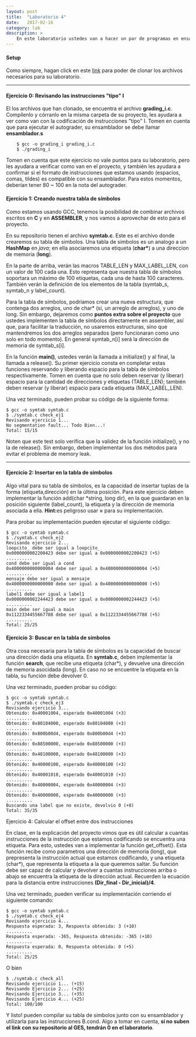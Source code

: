 ```yaml
---
layout: post
title:  "Laboratorio 4"
date:   2017-02-16
category: lab
description: >
    En este laboratorio ustedes van a hacer un par de programas en ensamblador utilizando el Instruction Set de Armv8. Utilizaremos lo aprendido en clase
---
```


#### Setup

Como siempre, hagan click en este <a href="https://classroom.github.com/assignment-invitations/88a77252375afea24e987d342632e16a">
link</a> para poder de clonar los archivos necesarios para su laboratorio.

***

#### Ejercicio 0: Revisando las instrucciones "tipo" I

El los archivos que han clonado, se encuentra el archivo <b>grading_i.c</b>. Compílenlo y córranlo en la misma carpeta de su 
proyecto, les ayudara a ver como van con la codificación de instrucciones "tipo" I. Tomen en cuenta que para ejecutar el 
autograder, su ensamblador se debe llamar <b>ensamblador.s</b>

```shell
	$ gcc -o grading_i grading_i.c
	$ ./grading_i
```

Tomen en cuenta que este ejercicio no vale puntos para su laboratorio, pero les ayudara a verificar como van en el proyecto, y 
también les ayudara a confirmar si el formato de instrucciones que estamos usando (espacios, comas, tildes) es compatible con
su ensamblador. Para estos momentos, deberían tener 80 ~ 100 en la nota del autograder.


#### Ejercicio 1: Creando nuestra tabla de símbolos

Como estamos usando GCC, tenemos la posibilidad de combinar archivos escritos en <b>C</b> y en <b>ASSEMBLER</b>, y nos vamos a 
aprovechar de esto para el proyecto.

En su repositorio tienen el archivo <b>symtab.c</b>. Este es el archivo donde crearemos su tabla de simbolos. Una tabla de 
simbolos es un analogo a un <b>HashMap</b> en <i>java</i>; en ella asociaremos una etiqueta (<b>char*</b>) a una direccion
de memoria (<b>long</b>).

En la parte de arriba, verán las macros TABLE_LEN y MAX_LABEL_LEN, con un valor de 100 cada una. Esto representa que nuestra
tabla de símbolos soportara un máximo de 100 etiquetas, cada una de hasta 100 caracteres. También verán la definición de 
los elementos de la tabla (symtab_s, symtab_n y label_count).

Para la tabla de símbolos, podríamos crear una nueva estructura, que contenga dos arreglos, uno de char* (si, un arreglo de
arreglos), y uno de long. Sin embargo, dejaremos como <b>puntos extra sobre el proyecto</b> que ustedes implementen 
la tabla de símbolos directamente en assembler, así que, para facilitar la traducción, no usaremos estructuras, sino que mantendremos 
los dos arreglos separados (pero funcionaran como uno solo en todo momento). En general symtab_n[i] será la dirección de memoria
de symtab_s[i].

En la función <b>main()</b>, ustedes verán la llamada a initialize() y al final, la llamada a release(). 
Su primer ejercicio consta en completar estas funciones reservando y liberando espacio para la tabla de símbolos respectivamente. 
Tomen en cuenta que no solo deben reservar (y liberar) espacio para la cantidad de direcciones y etiquetas (TABLE_LEN); 
también deben reservar (y liberar) espacio para cada etiqueta (MAX_LABEL_LEN). 






Una vez terminado, pueden probar su código de la siguiente forma:

```shell
$ gcc -o symtab symtab.c
$ ./symtab.c check_ej1
Revisando ejercicio 1...
No segmentation fault... Todo Bien...!
Total: 15/15
```

Noten que este test solo verifica que la validez de la función initialize(), y no la de release(). Sin embargo, deben implementar los 
dos métodos para evitar el problema de memory leak.

***

#### Ejercicio 2: Insertar en la tabla de símbolos

Algo vital para su tabla de símbolos, es la capacidad de insertar tuplas de la forma (etiqueta,dirección) en la última posición. Para
este ejercicio deben implementar la función add(char *string, long dir), en la que guardaran en la posición siguiente (label_count),
la etiqueta y la dirección de memoria asociada a ella. <b>Hint:</b>es peligroso usar <b>=</b> para su implementación.

Para probar su implementación  pueden ejecutar el siguiente código:

```shell
$ gcc -o symtab symtab.c
$ ./symtab.c check_ej2
Revisando ejercicio 2...
loopcito_ debe ser igual a loopcito_
0x0000000002200423 debe ser igual a 0x0000000002200423 (+5)
..........
cond debe ser igual a cond
0x4000000000000004 debe ser igual a 0x4000000000000004 (+5)
..........
mensaje debe ser igual a mensaje
0x4000000000000000 debe ser igual a 0x4000000000000000 (+5)
..........
label1 debe ser igual a label1
0x0000000002244423 debe ser igual a 0x0000000002244423 (+5)
..........
main debe ser igual a main
0x1122334455667788 debe ser igual a 0x1122334455667788 (+5)
..........
Total: 25/25
```

#### Ejercicio 3: Buscar en la tabla de símbolos

Otra cosa necesaria para la tabla de símbolos es la capacidad de buscar una dirección dada una etiqueta. En <b>symtab.c</b>,
deben implementar la función <b>search</b>, que recibe una etiqueta (char*), y devuelve una dirección de memoria asocidada (long).
En caso no se encuentre la etiqueta en la tabla, su función debe devolver 0.

Una vez terminado, pueden probar su código:

```shell
$ gcc -o symtab symtab.c
$ ./symtab.c check_ej3
Revisando ejercicio 3...
Obtenido: 0x40001004, esperado 0x40001004 (+3)
..........
Obtenido: 0x80104000, esperado 0x80104000 (+3)
..........
Obtenido: 0x800b00d4, esperado 0x800b00d4 (+3)
..........
Obtenido: 0x88500000, esperado 0x88500000 (+3)
..........
Obtenido: 0x48100000, esperado 0x48100000 (+3)
..........
Obtenido: 0x40000100, esperado 0x40000100 (+3)
..........
Obtenido: 0x40001010, esperado 0x40001010 (+3)
..........
Obtenido: 0x40000004, esperado 0x40000004 (+3)
..........
Obtenido: 0x40000000, esperado 0x40000000 (+3)
..........
Buscando una label que no existe, devolvio 0 (+8)
Total: 35/35
```

Ejercicio 4: Calcular el offset entre dos instrucciones

En clase, en la explicación del proyecto vimos que es útil calcular a cuantas instrucciones de la instrucción que estamos codificando
se encuentra una etiqueta. Para esto, ustedes van a implementar la función get_offset(). Esta función recibe como parametros una dirección
de memoria (long), que prepresenta la instrucción actual que estamos codificando, y una etiqueta (char*), que representa la etiqueta a la
que queremos saltar. Su función debe ser capaz de calcular y devolver a cuantas instrucciones arriba o abajo se encuentra la etiqueta de
la dirección actual. Recuerden la ecuación para la distancia entre instrucciones <b>(Dir_final - Dir_inicial)/4</b>.

Una vez terminado, pueden verificar su implementación corriendo el siguiente comando:

```shell
$ gcc -o symtab symtab.c
$ ./symtab.c check_ej4
Revisando ejercicio 4...
Respuesta esperada: 3, Respuesta obtenida: 3 (+10)
..........
Respuesta esperada: -365, Respuesta obtenida: -365 (+10)
..........
Respuesta esperada: 0, Respuesta obtenida: 0 (+5)
..........
Total: 25/25
```

O bien

```shell
$ ./symtab.c check_all
Revisando ejercicio 1... (+15)
Revisando Ejercicio 2... (+25)
Revisando Ejercicio 3... (+35)
Revisando Ejercicio 4... (+25)
Total: 100/100
```

Y listo! pueden compilar su tabla de símbolos junto con su ensamblador y utilizarla para las instrucciones B.cond. Algo a tomar en cuenta, <b>si
no suben el link con su repositorio al GES, tendrán 0 en el laboratorio</b>.